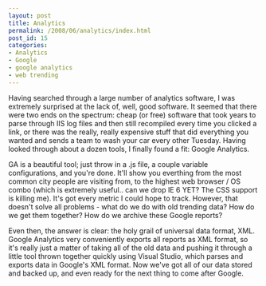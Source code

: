 ```yaml
---
layout: post
title: Analytics
permalink: /2008/06/analytics/index.html
post_id: 15
categories: 
- Analytics
- Google
- google analytics
- web trending
---
```


Having searched through a large number of analytics software, I was extremely 
surprised at the lack of, well, good software. It seemed that there were two 
ends on the spectrum: cheap (or free) software that took years to parse through 
IIS log files and then still recompiled every time you clicked a link, or there 
was the really, really expensive stuff that did everything you wanted and sends 
a team to wash your car every other Tuesday. Having looked through about a 
dozen tools, I finally found a fit: Google Analytics.

GA is a beautiful tool; just throw in a .js file, a couple variable 
configurations, and you're done. It'll show you everthing from the most common 
city people are visiting from, to the highest web browser / OS combo (which is 
extremely useful.. can we drop IE 6 YET? The CSS support is killing me). It's 
got every metric I could hope to track. However, that doesn't solve all 
problems - what do we do with old trending data? How do we get them together? 
How do we archive these Google reports?

Even then, the answer is clear: the holy grail of universal data format, XML. 
Google Analytics very conveniently exports all reports as XML format, so it's 
really just a matter of taking all of the old data and pushing it through a 
little tool thrown together quickly using Visual Studio, which parses and 
exports data in Google's XML format. Now we've got all of our data stored 
and backed up, and even ready for the next thing to come after Google.
